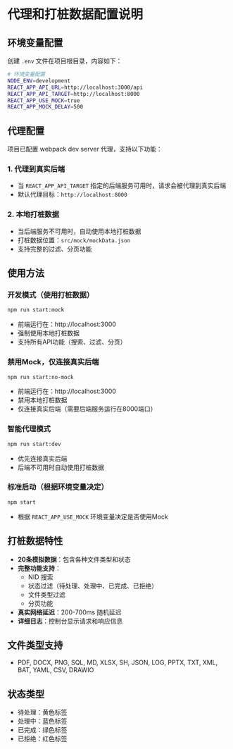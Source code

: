 # 代理和打桩数据配置说明

## 环境变量配置

创建 `.env` 文件在项目根目录，内容如下：

```bash
# 环境变量配置
NODE_ENV=development
REACT_APP_API_URL=http://localhost:3000/api
REACT_APP_API_TARGET=http://localhost:8000
REACT_APP_USE_MOCK=true
REACT_APP_MOCK_DELAY=500
```

## 代理配置

项目已配置 webpack dev server 代理，支持以下功能：

### 1. 代理到真实后端
- 当 `REACT_APP_API_TARGET` 指定的后端服务可用时，请求会被代理到真实后端
- 默认代理目标：`http://localhost:8000`

### 2. 本地打桩数据
- 当后端服务不可用时，自动使用本地打桩数据
- 打桩数据位置：`src/mock/mockData.json`
- 支持完整的过滤、分页功能

## 使用方法

### 开发模式（使用打桩数据）
```bash
npm run start:mock
```
- 前端运行在：http://localhost:3000
- 强制使用本地打桩数据
- 支持所有API功能（搜索、过滤、分页）

### 禁用Mock，仅连接真实后端
```bash
npm run start:no-mock
```
- 前端运行在：http://localhost:3000
- 禁用本地打桩数据
- 仅连接真实后端（需要后端服务运行在8000端口）

### 智能代理模式
```bash
npm run start:dev
```
- 优先连接真实后端
- 后端不可用时自动使用打桩数据

### 标准启动（根据环境变量决定）
```bash
npm start
```
- 根据 `REACT_APP_USE_MOCK` 环境变量决定是否使用Mock

## 打桩数据特性

- **20条模拟数据**：包含各种文件类型和状态
- **完整功能支持**：
  - NID 搜索
  - 状态过滤（待处理、处理中、已完成、已拒绝）
  - 文件类型过滤
  - 分页功能
- **真实网络延迟**：200-700ms 随机延迟
- **详细日志**：控制台显示请求和响应信息

## 文件类型支持

- PDF, DOCX, PNG, SQL, MD, XLSX, SH, JSON, LOG, PPTX, TXT, XML, BAT, YAML, CSV, DRAWIO

## 状态类型

- 待处理：黄色标签
- 处理中：蓝色标签  
- 已完成：绿色标签
- 已拒绝：红色标签
